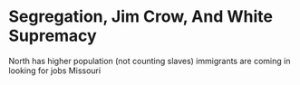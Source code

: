 # Segregation, Jim Crow, And White Supremacy

North has higher population (not counting slaves)
immigrants are coming in looking for jobs
 Missouri